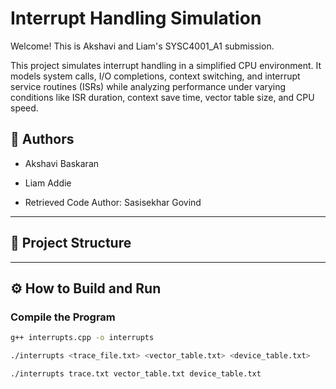 # Interrupt Handling Simulation
Welcome! This is Akshavi and Liam's SYSC4001_A1 submission. 

This project simulates interrupt handling in a simplified CPU environment. It models system calls, I/O completions, context switching, and interrupt service routines (ISRs) while analyzing performance under varying conditions like ISR duration, context save time, vector table size, and CPU speed.

## 👥 Authors
  
- Akshavi Baskaran  
- Liam Addie  

- Retrieved Code Author: Sasisekhar Govind
---

## 📁 Project Structure


---

## ⚙️ How to Build and Run

### Compile the Program

```bash
g++ interrupts.cpp -o interrupts

./interrupts <trace_file.txt> <vector_table.txt> <device_table.txt>

./interrupts trace.txt vector_table.txt device_table.txt
